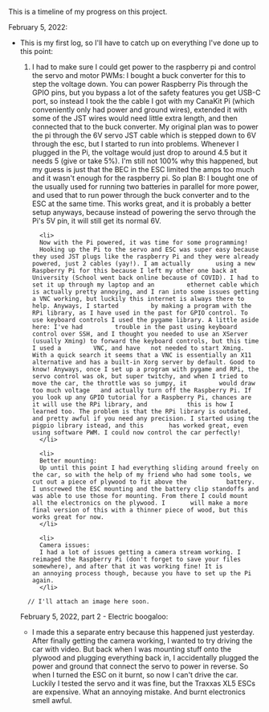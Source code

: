 This is a timeline of my progress on this project.

February 5, 2022:
<ul>
      <li>
      This is my first log, so I'll have to catch up on everything I've done up to this point:
      </li>
<ol>
      <li>
      I had to make sure I could get power to the raspberry pi and control the servo and motor PWMs: 
      I bought a buck converter for this to step the voltage down. You can power Raspberry Pis through the GPIO pins, but you bypass a lot of the safety features you get USB-C         port, so instead I took the the cable I got with my CanaKit Pi (which conveniently only had power and ground wires), extended it with some of the JST wires would need           little extra length, and then connected that to the buck converter. My original plan was to power the pi through the 6V servo JST cable which is stepped down to 6V through       the esc, but I started to run into problems. Whenever I plugged in the Pi, the voltage would just drop to around 4.5 but it needs 5 (give or take 5%). I'm still not 100%         why this happened, but my guess is just that the BEC in the ESC limited the amps too much and it wasn't enough for the raspberry pi. So plan B: I bought one of the usually       used for running two batteries in parallel for more power, and used that to run power through the buck converter and to the ESC at the same time. This works great, and it       is probably a better setup anyways, because instead of powering the servo through the Pi's 5V pin, it will still get its normal 6V.
      </li>

      <li>
      Now with the Pi powered, it was time for some programming! 
      Hooking up the Pi to the servo and ESC was super easy because they used JST plugs like the raspberry Pi and they were already powered, just 2 cables (yay!). I am actually       using a new Raspberry Pi for this because I left my other one back at University (School went back online because of COVID). I had to set it up through my laptop and an         ethernet cable which is actually pretty annoying, and I ran into some issues getting a VNC working, but luckily this internet is always there to help. Anyways, I started         by making a program with the RPi library, as I have used in the past for GPIO control. To use keyboard controls I used the pygame library. A little aside here: I've had         trouble in the past using keyboard control over SSH, and I thought you needed to use an XServer (usually Xming) to forward the keyboard controls, but this time I used a         VNC, and have   not needed to start Xming. With a quick search it seems that a VNC is essentially an X11 alternative and has a built-in Xorg server by default. Good to           know! Anyways, once I set up a program with pygame and RPi, the servo control was ok, but super twitchy, and when I tried to move the car, the throttle was so jumpy, it         would draw too much voltage   and actually turn off the Raspberry Pi. If you look up any GPIO tutorial for a Raspberry Pi, chances are it will use the RPi library, and           this is how I learned too. The problem is that the RPi library is outdated, and pretty awful if you need any precision. I started using the pigpio library istead, and this       has worked great, even using software PWM. I could now control the car perfectly!
      </li>

      <li>
      Better mounting:
      Up until this point I had everything sliding around freely on the car, so with the help of my friend who had some tools, we cut out a piece of plywood to fit above the           battery. I unscrewed the ESC mounting and the battery clip standoffs and was able to use those for mounting. From there I could mount all the electronics on the plywood. I       will make a more final version of this with a thinner piece of wood, but this works great for now.
      </li>    

      <li>
      Camera issues:
      I had a lot of issues getting a camera stream working. I reimaged the Raspberry Pi (don't forget to save your files somewhere), and after that it was working fine! It is         an annoying process though, because you have to set up the Pi again.
      </li>
</ol>
      
      // I'll attach an image here soon.
      
February 5, 2022, part 2 - Electric boogaloo:
<ul>
      <li>
      I made this a separate entry because this happened just yesterday. After finally getting the camera working, I wanted to try driving the car with video. But back when I         was mounting stuff onto the plywood and plugging everything back in, I accidentally plugged the power and ground that connect the servo to power in reverse. So when I           turned the ESC on it burnt, so now I can't drive the car. Luckily I tested the servo and it was fine, but the Traxxas XL5 ESCs are expensive. What an annoying mistake. And       burnt electronics smell awful.
      </li>
</ul>
